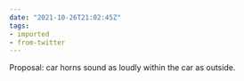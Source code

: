 ```yaml
---
date: "2021-10-26T21:02:45Z"
tags:
- imported
- from-twitter
---
```

Proposal: car horns sound as loudly within the car as outside.
